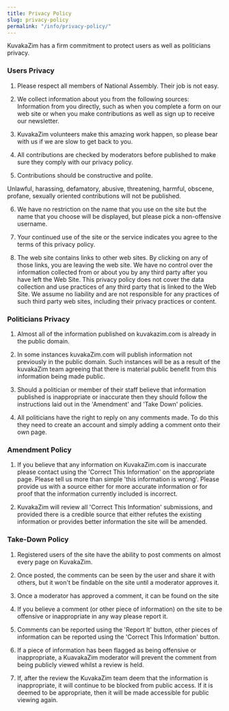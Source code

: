 ```yaml
---
title: Privacy Policy
slug: privacy-policy
permalink: "/info/privacy-policy/"
---
```


KuvakaZim has a firm commitment to protect users as well as politicians privacy.

### Users Privacy

1. Please respect all members of National Assembly. Their job is not easy.

2. We collect information about you from the following sources: Information from you directly, such as when you complete a form on our web site or when you make contributions as well as sign up to receive our newsletter.

3. KuvakaZim volunteers make this amazing work happen, so please bear with us if we are slow to get back to you.

4. All contributions are checked by moderators before published to make sure they comply with our privacy policy.

5. Contributions should be constructive and polite. 

Unlawful, harassing, defamatory, abusive, threatening, harmful, obscene, profane, sexually oriented contributions will not be published. 

6. We have no restriction on the name that you use on the site but the name that you choose will be displayed, but please pick a non-offensive username.

7. Your continued use of the site or the service indicates you agree to the terms of this privacy policy. 

8. The web site contains links to other web sites. By clicking on any of those links, you are leaving the web site. We have no control over the information collected from or about you by any third party after you have left the Web Site. This privacy policy does not cover the data collection and use practices of any third party that is linked to the Web Site. We assume no liability and are not responsible for any practices of such third party web sites, including their privacy practices or content.

### Politicians Privacy

1. Almost all of the information published on kuvakazim.com is already in the public domain.

2. In some instances kuvakaZim.com will publish information not previously in the public domain. Such instances will be as a result of the kuvakaZim team agreeing that there is material public benefit from this information being made public.

3. Should a politician or member of their staff believe that information published is inappropriate or inaccurate then they should follow the instructions laid out in the 'Amendment' and 'Take Down' policies.

4. All politicians have the right to reply on any comments made. To do this they need to create an account and simply adding a comment onto their own page.

### Amendment Policy

1. If you believe that any information on KuvakaZim.com is inaccurate please contact using the 'Correct This Information' on the appropriate page. Please tell us more than simple 'this information is wrong'. Please provide us with a source either for more accurate information or for proof that the information currently included is incorrect.

2. KuvakaZim will review all 'Correct This Information' submissions, and provided there is a credible source that either refutes the existing information or provides better information the site will be amended.

### Take-Down Policy

1. Registered users of the site have the ability to post comments on almost every page on KuvakaZim.

2. Once posted, the comments can be seen by the user and share it with others, but it won't be findable on the site until a moderator approves it.

3. Once a moderator has approved a comment, it can be found on the site

4. If you believe a comment (or other piece of information) on the site to be offensive or inappropriate in any way please report it.

5. Comments can be reported using the 'Report It' button, other pieces of information can be reported using the 'Correct This Information' button.

6. If a piece of information has been flagged as being offensive or inappropriate, a KuavakaZim moderator will prevent the comment from being publicly viewed whilst a review is held.

7. If, after the review the KuvakaZim team deem that the information is inappropriate, it will continue to be blocked from public access. If it is deemed to be appropriate, then it will be made accessible for public viewing again.
